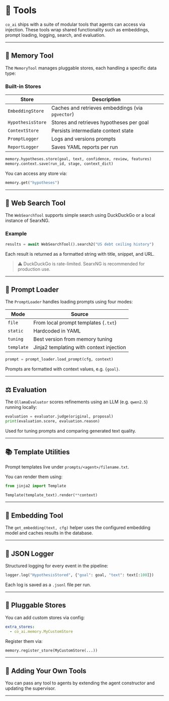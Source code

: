 # 🧰 Tools

`co_ai` ships with a suite of modular tools that agents can access via injection. These tools wrap shared functionality such as embeddings, prompt loading, logging, search, and evaluation.

---

## 🧠 Memory Tool

The `MemoryTool` manages pluggable stores, each handling a specific data type:

### Built-in Stores

| Store           | Description                                      |
|----------------|--------------------------------------------------|
| `EmbeddingStore` | Caches and retrieves embeddings (via `pgvector`) |
| `HypothesisStore` | Stores and retrieves hypotheses per goal        |
| `ContextStore`    | Persists intermediate context state             |
| `PromptLogger`    | Logs and versions prompts                       |
| `ReportLogger`    | Saves YAML reports per run                      |

```python
memory.hypotheses.store(goal, text, confidence, review, features)
memory.context.save(run_id, stage, context_dict)
````

You can access any store via:

```python
memory.get("hypotheses")
```

---

## 🔎 Web Search Tool

The `WebSearchTool` supports simple search using DuckDuckGo or a local instance of SearxNG.

### Example

```python
results = await WebSearchTool().search2("US debt ceiling history")
```

Each result is returned as a formatted string with title, snippet, and URL.

> ⚠️ DuckDuckGo is rate-limited. SearxNG is recommended for production use.

---

## 🧪 Prompt Loader

The `PromptLoader` handles loading prompts using four modes:

| Mode       | Source                                   |
| ---------- | ---------------------------------------- |
| `file`     | From local prompt templates (`.txt`)     |
| `static`   | Hardcoded in YAML                        |
| `tuning`   | Best version from memory tuning          |
| `template` | Jinja2 templating with context injection |

```python
prompt = prompt_loader.load_prompt(cfg, context)
```

Prompts are formatted with context values, e.g. `{goal}`.

---

## ⚖️ Evaluation

The `OllamaEvaluator` scores refinements using an LLM (e.g. `qwen2.5`) running locally:

```python
evaluation = evaluator.judge(original, proposal)
print(evaluation.score, evaluation.reason)
```

Used for tuning prompts and comparing generated text quality.

---

## 📚 Template Utilities

Prompt templates live under `prompts/<agent>/filename.txt`.

You can render them using:

```python
from jinja2 import Template

Template(template_text).render(**context)
```

---

## 🔁 Embedding Tool

The `get_embedding(text, cfg)` helper uses the configured embedding model and caches results in the database.

---

## 📝 JSON Logger

Structured logging for every event in the pipeline:

```python
logger.log("HypothesisStored", {"goal": goal, "text": text[:100]})
```

Each log is saved as a `.jsonl` file per run.

---

## 🔧 Pluggable Stores

You can add custom stores via config:

```yaml
extra_stores:
  - co_ai.memory.MyCustomStore
```

Register them via:

```python
memory.register_store(MyCustomStore(...))
```

---

## 🧩 Adding Your Own Tools

You can pass any tool to agents by extending the agent constructor and updating the supervisor.

---

